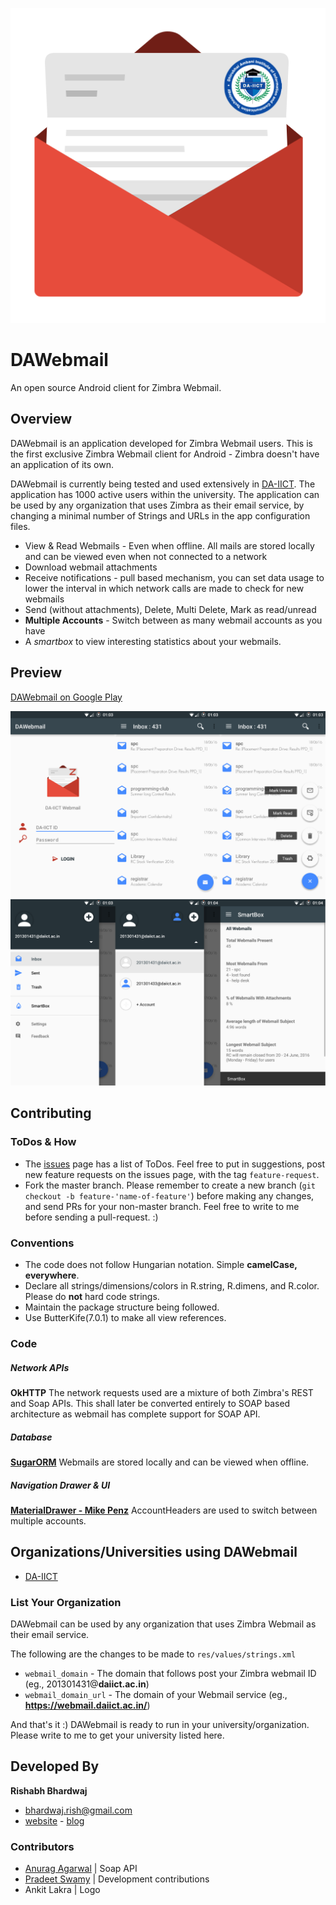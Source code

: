![alt text](https://raw.githubusercontent.com/CreaRo/DAWebmail/master/Screenshots/envelope_l.png "DAWebmail")

# DAWebmail

An open source Android client for Zimbra Webmail. 

## Overview

DAWebmail is an application developed for Zimbra Webmail users. This is the first exclusive Zimbra Webmail client for Android - Zimbra doesn't have an application of its own.

DAWebmail is currently being tested and used extensively in [DA-IICT](https://webmail.daiict.ac.in/). The application has 1000 active users within the university. The application can be used by any organization that uses Zimbra as their email service, by changing a minimal number of Strings and URLs in the app configuration files.

- View & Read Webmails - Even when offline. All mails are stored locally and can be viewed even when not connected to a network
- Download webmail attachments
- Receive notifications - pull based mechanism, you can set data usage to lower the interval in which network calls are made to check for new webmails
- Send (without attachments), Delete, Multi Delete, Mark as read/unread
- **Multiple Accounts** - Switch between as many webmail accounts as you have
- A *smartbox* to view interesting statistics about your webmails.

## Preview

[DAWebmail on Google Play](https://play.google.com/store/apps/details?id=com.sigmobile.dawebmail)

![alt text](https://raw.githubusercontent.com/CreaRo/DAWebmail/master/Screenshots/v5_activities_1_s.png "Activities-1")
![alt text](https://raw.githubusercontent.com/CreaRo/DAWebmail/master/Screenshots/v5_activities_2_s.png "Activities-2")

## Contributing

### ToDos & How
- The [issues](https://github.com/CreaRo/DAWebmail/issues) page has a list of ToDos. Feel free to put in suggestions, post new feature requests on the issues page, with the tag `feature-request`.
- Fork the master branch. Please remember to create a new branch (`git checkout -b feature-'name-of-feature'`) before making any changes, and send PRs for your non-master branch. Feel free to write to me before sending a pull-request. :)

### Conventions
- The code does not follow Hungarian notation. Simple **camelCase, everywhere**.
- Declare all strings/dimensions/colors in R.string, R.dimens, and R.color. Please do **not** hard code strings.
- Maintain the package structure being followed.
- Use ButterKife(7.0.1) to make all view references.

### Code

##### Network APIs
**OkHTTP**
The network requests used are a mixture of both Zimbra's REST and Soap APIs. This shall later be converted entirely to SOAP based architecture as webmail has complete support for SOAP API.

##### Database 
**[SugarORM](https://github.com/satyan/sugar)** Webmails are stored locally and can be viewed when offline.

##### Navigation Drawer & UI
**[MaterialDrawer - Mike Penz](https://github.com/mikepenz/MaterialDrawer)** AccountHeaders are used to switch between multiple accounts.

## Organizations/Universities using DAWebmail
- [DA-IICT](http://daiict.ac.in/)

### List Your Organization

DAWebmail can be used by any organization that uses Zimbra Webmail as their email service. 

The following are the changes to be made to `res/values/strings.xml`

- `webmail_domain` - The domain that follows post your Zimbra webmail ID (eg., 201301431@**daiict.ac.in**)
- `webmail_domain_url` - The domain of your Webmail service (eg., **https://webmail.daiict.ac.in/**)

And that's it :) DAWebmail is ready to run in your university/organization. Please write to me to get your university listed here.

## Developed By
**Rishabh Bhardwaj**
- [bhardwaj.rish@gmail.com](bhardwaj.rish@gmail.com)
- [website](http://rish.pythonanywhere.com) - [blog](http://bhardwajrish.blogspot.in)

### Contributors

- [Anurag Agarwal](https://github.com/anuragagarwal561994) | Soap API
- [Pradeet Swamy](https://github.com/Pradeet) | Development contributions
- Ankit Lakra | Logo
